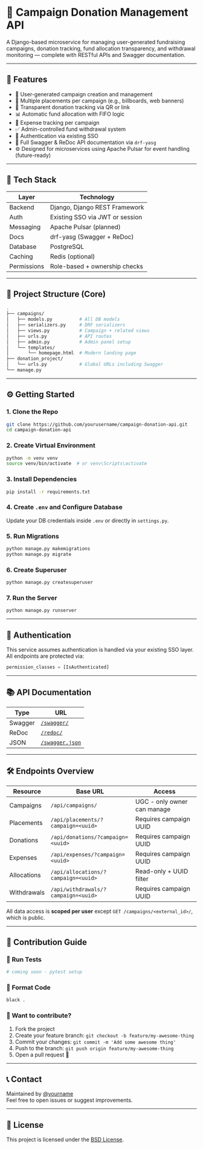 
# 🧭 Campaign Donation Management API

A Django-based microservice for managing user-generated fundraising campaigns, donation tracking, fund allocation transparency, and withdrawal monitoring — complete with RESTful APIs and Swagger documentation.

---

## 📌 Features

- 👤 User-generated campaign creation and management
- 🔗 Multiple placements per campaign (e.g., billboards, web banners)
- 💸 Transparent donation tracking via QR or link
- 📊 Automatic fund allocation with FIFO logic
- 🧾 Expense tracking per campaign
- ✅ Admin-controlled fund withdrawal system
- 🔐 Authentication via existing SSO
- 📑 Full Swagger & ReDoc API documentation via `drf-yasg`
- ⚙️ Designed for microservices using Apache Pulsar for event handling (future-ready)

---

## 🚀 Tech Stack

| Layer        | Technology                 |
|-------------|----------------------------|
| Backend      | Django, Django REST Framework |
| Auth         | Existing SSO via JWT or session |
| Messaging    | Apache Pulsar (planned)    |
| Docs         | drf-yasg (Swagger + ReDoc) |
| Database     | PostgreSQL                 |
| Caching      | Redis (optional)           |
| Permissions  | Role-based + ownership checks |

---

## 📂 Project Structure (Core)

```bash
.
├── campaigns/
│   ├── models.py          # All DB models
│   ├── serializers.py     # DRF serializers
│   ├── views.py           # Campaign + related views
│   ├── urls.py            # API routes
│   ├── admin.py           # Admin panel setup
│   └── templates/
│       └── homepage.html  # Modern landing page
├── donation_project/
│   └── urls.py            # Global URLs including Swagger
└── manage.py
```

---

## ⚙️ Getting Started

### 1. Clone the Repo
```bash
git clone https://github.com/yourusername/campaign-donation-api.git
cd campaign-donation-api
```

### 2. Create Virtual Environment
```bash
python -m venv venv
source venv/bin/activate  # or venv\Scripts\activate
```

### 3. Install Dependencies
```bash
pip install -r requirements.txt
```

### 4. Create `.env` and Configure Database
Update your DB credentials inside `.env` or directly in `settings.py`.

### 5. Run Migrations
```bash
python manage.py makemigrations
python manage.py migrate
```

### 6. Create Superuser
```bash
python manage.py createsuperuser
```

### 7. Run the Server
```bash
python manage.py runserver
```

---

## 🔐 Authentication

This service assumes authentication is handled via your existing SSO layer. All endpoints are protected via:

```python
permission_classes = [IsAuthenticated]
```

---

## 📚 API Documentation

| Type   | URL |
|--------|-----|
| Swagger | [`/swagger/`](http://localhost:8000/swagger/) |
| ReDoc   | [`/redoc/`](http://localhost:8000/redoc/) |
| JSON    | [`/swagger.json`](http://localhost:8000/swagger.json) |

---

## 🛠️ Endpoints Overview

| Resource       | Base URL                  | Access                   |
|----------------|---------------------------|--------------------------|
| Campaigns      | `/api/campaigns/`         | UGC - only owner can manage |
| Placements     | `/api/placements/?campaign=<uuid>` | Requires campaign UUID |
| Donations      | `/api/donations/?campaign=<uuid>`  | Requires campaign UUID |
| Expenses       | `/api/expenses/?campaign=<uuid>`   | Requires campaign UUID |
| Allocations    | `/api/allocations/?campaign=<uuid>`| Read-only + UUID filter |
| Withdrawals    | `/api/withdrawals/?campaign=<uuid>`| Requires campaign UUID |

All data access is **scoped per user** except `GET /campaigns/<external_id>/`, which is public.

---

## 🌱 Contribution Guide

### 🧪 Run Tests
```bash
# coming soon - pytest setup
```

### 🔧 Format Code
```bash
black .
```

### 📝 Want to contribute?

1. Fork the project
2. Create your feature branch: `git checkout -b feature/my-awesome-thing`
3. Commit your changes: `git commit -m 'Add some awesome thing'`
4. Push to the branch: `git push origin feature/my-awesome-thing`
5. Open a pull request 🚀

---

## 📞 Contact

Maintained by [@yourname](https://github.com/yourname)  
Feel free to open issues or suggest improvements.

---

## 📄 License

This project is licensed under the [BSD License](https://opensource.org/licenses/BSD-3-Clause).